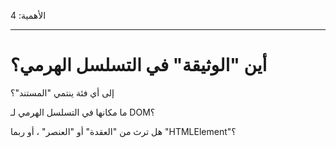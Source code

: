 الأهمية: 4

---

# أين "الوثيقة" في التسلسل الهرمي؟

إلى أي فئة ينتمي "المستند"؟

ما مكانها في التسلسل الهرمي لـ DOM؟

هل ترث من "العقدة" أو "العنصر" ، أو ربما "HTMLElement"؟

